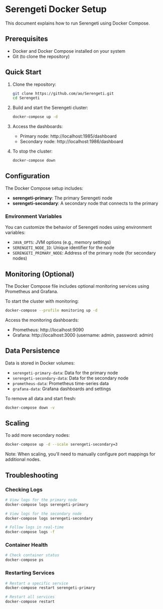 # Serengeti Docker Setup

This document explains how to run Serengeti using Docker Compose.

## Prerequisites

- Docker and Docker Compose installed on your system
- Git (to clone the repository)

## Quick Start

1. Clone the repository:
   ```bash
   git clone https://github.com/ao/Serengeti.git
   cd Serengeti
   ```

2. Build and start the Serengeti cluster:
   ```bash
   docker-compose up -d
   ```

3. Access the dashboards:
   - Primary node: http://localhost:1985/dashboard
   - Secondary node: http://localhost:1986/dashboard

4. To stop the cluster:
   ```bash
   docker-compose down
   ```

## Configuration

The Docker Compose setup includes:

- **serengeti-primary**: The primary Serengeti node
- **serengeti-secondary**: A secondary node that connects to the primary

### Environment Variables

You can customize the behavior of Serengeti nodes using environment variables:

- `JAVA_OPTS`: JVM options (e.g., memory settings)
- `SERENGETI_NODE_ID`: Unique identifier for the node
- `SERENGETI_PRIMARY_NODE`: Address of the primary node (for secondary nodes)

## Monitoring (Optional)

The Docker Compose file includes optional monitoring services using Prometheus and Grafana.

To start the cluster with monitoring:

```bash
docker-compose --profile monitoring up -d
```

Access the monitoring dashboards:
- Prometheus: http://localhost:9090
- Grafana: http://localhost:3000 (username: admin, password: admin)

## Data Persistence

Data is stored in Docker volumes:
- `serengeti-primary-data`: Data for the primary node
- `serengeti-secondary-data`: Data for the secondary node
- `prometheus-data`: Prometheus time-series data
- `grafana-data`: Grafana dashboards and settings

To remove all data and start fresh:

```bash
docker-compose down -v
```

## Scaling

To add more secondary nodes:

```bash
docker-compose up -d --scale serengeti-secondary=3
```

Note: When scaling, you'll need to manually configure port mappings for additional nodes.

## Troubleshooting

### Checking Logs

```bash
# View logs for the primary node
docker-compose logs serengeti-primary

# View logs for the secondary node
docker-compose logs serengeti-secondary

# Follow logs in real-time
docker-compose logs -f
```

### Container Health

```bash
# Check container status
docker-compose ps
```

### Restarting Services

```bash
# Restart a specific service
docker-compose restart serengeti-primary

# Restart all services
docker-compose restart